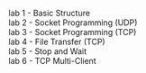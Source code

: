 lab 1 - Basic Structure\
lab 2 - Socket Programming (UDP)\
lab 3 - Socket Programming (TCP)\
lab 4 - File Transfer (TCP)\
lab 5 - Stop and Wait\
lab 6 - TCP Multi-Client
